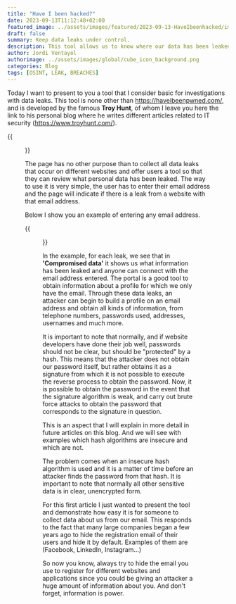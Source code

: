```yaml
---
title: "Have I been hacked?"
date: 2023-09-13T11:12:48+02:00
featured_image: ../assets/images/featured/2023-09-13-HaveIbeenhacked/img1.png
draft: false
summary: Keep data leaks under control.
description: This tool allows us to know where our data has been leaked and what data has been leaked.
author: Jordi Ventayol
authorimage: ../assets/images/global/cube_icon_background.png
categories: Blog
tags: [OSINT, LEAK, BREACHES]
---
```


Today I want to present to you a tool that I consider basic for investigations with data leaks. This tool is none other than https://haveibeenpwned.com/, and is developed by the famous **Troy Hunt**, of whom I leave you here the link to his personal blog where he writes different articles related to IT security (https://www.troyhunt.com/).

{{<figure src="/posts/img/2023-09-13-HaveIbeenhacked/img3.png" class="centered-image" caption="Fig.1: HIBP Portal">}}

The page has no other purpose than to collect all data leaks that occur on different websites and offer users a tool so that they can review what personal data has been leaked. The way to use it is very simple, the user has to enter their email address and the page will indicate if there is a leak from a website with that email address.

Below I show you an example of entering any email address.

{{<figure src="/posts/img/2023-09-13-HaveIbeenhacked/img2.png" class="centered-image" caption="Fig.2: Search results">}}

In the example, for each leak, we see that in **'Compromised data'** it shows us what information has been leaked and anyone can connect with the email address entered. The portal is a good tool to obtain information about a profile for which we only have the email. Through these data leaks, an attacker can begin to build a profile on an email address and obtain all kinds of information, from telephone numbers, passwords used, addresses, usernames and much more.

It is important to note that normally, and if website developers have done their job well, passwords should not be clear, but should be "protected" by a hash. This means that the attacker does not obtain our password itself, but rather obtains it as a signature from which it is not possible to execute the reverse process to obtain the password. Now, it is possible to obtain the password in the event that the signature algorithm is weak, and carry out brute force attacks to obtain the password that corresponds to the signature in question.

This is an aspect that I will explain in more detail in future articles on this blog. And we will see with examples which hash algorithms are insecure and which are not.

The problem comes when an insecure hash algorithm is used and it is a matter of time before an attacker finds the password from that hash. It is important to note that normally all other sensitive data is in clear, unencrypted form.

For this first article I just wanted to present the tool and demonstrate how easy it is for someone to collect data about us from our email. This responds to the fact that many large companies began a few years ago to hide the registration email of their users and hide it by default. Examples of them are (Facebook, LinkedIn, Instagram…)

So now you know, always try to hide the email you use to register for different websites and applications since you could be giving an attacker a huge amount of information about you. And don't forget, information is power.
